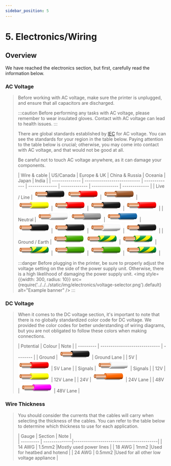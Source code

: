 ```yaml
---
sidebar_position: 5
---
```




# 5. Electronics/Wiring
## Overview
 We have reached the electronics section, but first, carefully read the information below.

### AC Voltage

>Before working with AC voltage, make sure the printer is unplugged, and ensure that all capacitors are discharged.
>
> :::caution
Before performing any tasks with AC voltage, please remember to wear insulated gloves. Contact with AC voltage can lead to health issues.
:::
>
> There are global standards established by [IEC](https://www.iec.ch/homepage) for AC voltage. You can see the standards for your region in the table below. Paying attention to the table below is crucial; otherwise, you may come into contact with AC voltage, and that would not be good at all.
>
> Be careful not to touch AC voltage anywhere, as it can damage your components.
> 
> | Wire & cable  | US/Canada                   | Europe & UK   | China & Russia | Oceania       | Japan         | India         |
 | -------------- | --------------------------- | ------------- | -------------- | ------------- | ------------- | ------------- |
 | Live / Line    | ![black wire] ![red wire]   | ![brown wire] | ![yellow wire] | ![red wire]   | ![black wire] | ![red wire]   |
 | Neutral        | ![white wire] ![grey wire]  | ![blue wire]  | ![black wire]  | ![black wire] | ![white wire] | ![black wire] |
 | Ground / Earth | ![green wire] ![earth wire] | ![earth wire] | ![earth wire]  | ![green wire] | ![green wire] | ![earth wire] |
>
> :::danger
Before plugging in the printer, be sure to properly adjust the voltage setting on the side of the power supply unit. Otherwise, there is a high likelihood of damaging the power supply unit.
<img
  style={{width: 300, radius: 10}}
  src={require('../../../static/img/electronics/voltage-selector.png').default}
  alt="Example banner" 
/>
:::

### DC Voltage
>When it comes to the DC voltage section, it's important to note that there is no globally standardized color code for DC voltage. We provided the color codes for better understanding of wiring diagrams, but you are not obligated to follow these colors when making connections.
>
>| Potential | Colour                       | Note        |
| --------- | ----------------------------- | --------    |
| Ground    | ![black wire]                 | Ground Lane |
| 5V        | ![red wire]                   | 5V Lane     |
| Signals   | ![white wire]                 | Signals     |
| 12V       | ![yellow wire]                | 12V Lane    |
| 24V       | ![orange wire]                | 24V Lane    |
| 48V       | ![purple wire]                | 48V Lane    |

### Wire Thickness
>You should consider the currents that the cables will carry when selecting the thickness of the cables. You can refer to the table below to determine which thickness to use for each application.
>
>| Gauge     |     Section   |            Note                         |                  
| --------- | --------------|-----------------------------------------| 
| 14 AWG    | 1.5mm2        |Mostly used power lines                  |
| 18 AWG    | 1mm2          |Used for heatbed and hotend              |
| 24 AWG    | 0.5mm2        |Used for all other low voltage appliance |






[black wire]: /img/electronics/wire-black.png
[blue wire]: /img/electronics/wire-blue.png
[brown wire]: /img/electronics/wire-brown.png
[green wire]: /img/electronics/wire-green.png
[earth wire]: /img/electronics/wire-green-yellow.png
[grey wire]: /img/electronics/wire-grey.png
[orange wire]: /img/electronics/wire-orange.png
[purple wire]: /img/electronics/wire-purple.png
[red wire]: /img/electronics/wire-red.png
[white wire]: /img/electronics/wire-white.png
[yellow wire]: /img/electronics/wire-yellow.png
[CEI/IEC 60446]: https://webstore.iec.ch/p-preview/info_iec60446%7Bed4.0%7Den.pdf
